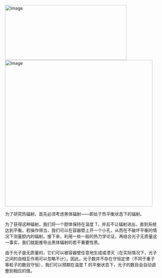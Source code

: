 
<img width="403" height="182" alt="Image" src="https://github.com/user-attachments/assets/a5758672-e332-4742-8529-510e64e0e656" />

<img width="489" height="485" alt="Image" src="https://github.com/user-attachments/assets/b68ca69a-95b1-4102-8304-e80cc345ce93" />

为了研究热辐射，首先必须考虑黑体辐射——即处于热平衡状态下的辐射。

为了获得这种辐射，我们将一个腔体保持在温度 T，并且不让辐射进出，直到系统达到平衡。若操作得当，我们可以在容器壁上开一个小孔，从而在不破坏平衡的情况下测量腔内的辐射。接下来，利用一些一般的热力学论证，再结合光子无质量这一事实，我们就能推导出黑体辐射的若干重要性质。

由于光子是无质量的，它们可以被容器壁任意地生成或湮灭（在实际情况下，光子之间的自相互作用可以忽略不计）。因此，光子数并不存在守恒定律（不同于重子等粒子的数目守恒），我们可以预期在温度 T 的平衡状态下，光子的数目会自动调整到相应的值。
